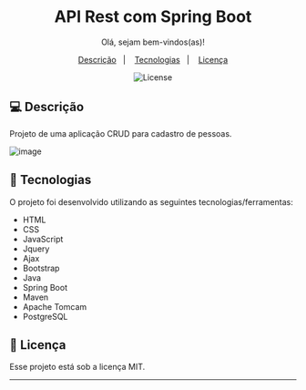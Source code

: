 <h1 align="center"> API Rest com Spring Boot </h1>

<p align="center">
Olá, sejam bem-vindos(as)!
</p>
<p align="center"> 

</p>

<p align="center">
  <a href="#-descrição">Descrição</a>&nbsp;&nbsp;&nbsp;|&nbsp;&nbsp;&nbsp;
  <a href="#-tecnologias">Tecnologias</a>&nbsp;&nbsp;&nbsp;|&nbsp;&nbsp;&nbsp;
  <a href="#memo-licença">Licença</a>
</p>

<p align="center">
  <img alt="License" src="https://img.shields.io/static/v1?label=license&message=MIT&color=49AA26&labelColor=000000">
</p>

## 💻 Descrição

Projeto de uma aplicação CRUD para cadastro de pessoas. 


![image](https://user-images.githubusercontent.com/101933646/222009798-bfecb2bd-cca2-426a-9148-532dd4da26de.png)



## 🚀 Tecnologias

O projeto foi desenvolvido utilizando as seguintes tecnologias/ferramentas:

- HTML
- CSS
- JavaScript 
- Jquery
- Ajax
- Bootstrap
- Java
- Spring Boot
- Maven
- Apache Tomcam
- PostgreSQL



## :memo: Licença

Esse projeto está sob a licença MIT.

---

